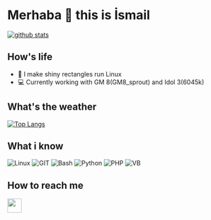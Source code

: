 # Merhaba 👋 this is İsmail
[![github stats](https://github-readme-stats.vercel.app/api?username=Headache01&show_icons=true&include_all_commits=true&theme=tokyonight)](https://github.com/Headache01)

## How's life
- 📱 I make shiny rectangles run Linux
- 💻 Currently working with GM 8(GM8_sprout) and Idol 3(6045k)

## What's the weather
[![Top Langs](https://github-readme-stats.vercel.app/api/top-langs/?username=Headache01&layout=compact&langs_count=10&theme=tokyonight)](https://github.com/Headache01)

## What i know
![Linux](https://www.vectorlogo.zone/logos/linux/linux-icon.svg)
![GIT](https://www.vectorlogo.zone/logos/git-scm/git-scm-icon.svg)
![Bash](https://www.vectorlogo.zone/logos/gnu_bash/gnu_bash-icon.svg)
![Python](https://www.vectorlogo.zone/logos/python/python-icon.svg)
![PHP](https://www.vectorlogo.zone/logos/php/php-icon.svg)
![VB](https://www.vectorlogo.zone/logos/microsoft_vb/microsoft_vb-icon.svg)

## How to reach me
[<img src="https://www.vectorlogo.zone/logos/telegram/telegram-tile.svg" width="32">](http://t.me/Headache01)

